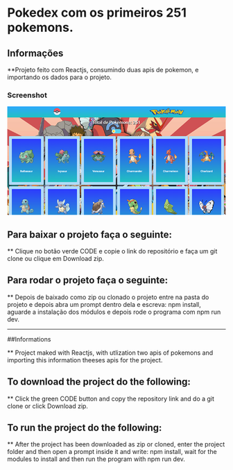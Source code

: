 # Pokedex com os primeiros 251 pokemons.

## Informações

**Projeto feito com Reactjs, consumindo duas apis de pokemon, e importando os dados para o projeto.

### Screenshot

![](./src/assets/images/screenshot.png)

## Para baixar o projeto faça o seguinte:

** Clique no botão verde CODE e copie o link do repositório e faça um git clone ou clique em Download zip.

## Para rodar o projeto faça o seguinte:

** Depois de baixado como zip ou clonado o projeto entre na pasta do projeto e depois abra um prompt dentro dela e escreva: npm install, aguarde a instalação dos módulos e depois rode o programa com npm run dev.

************************************

##Informations

** Project maked with Reactjs, with utlization two apis of pokemons and importing this information theeses apis for the project.

## To download the project do the following:

** Click the green CODE button and copy the repository link and do a git clone or click Download zip.

## To run the project do the following:

** After the project has been downloaded as zip or cloned, enter the project folder and then open a prompt inside it and write: npm install, wait for the modules to install and then run the program with npm run dev.
